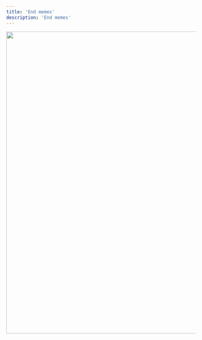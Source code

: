 ```yaml
---
title: 'End memes'
description: 'End memes'
---
```


<img src="/keynote-astro/13.png" height="800" />
